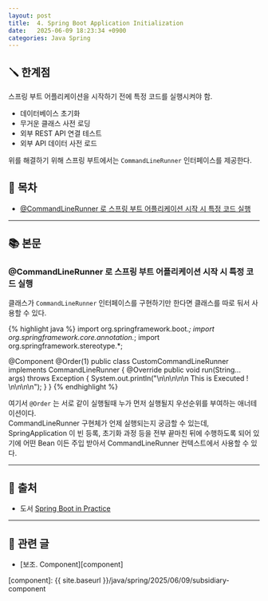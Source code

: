 ```yaml
---
layout: post
title:  4. Spring Boot Application Initialization
date:   2025-06-09 18:23:34 +0900
categories: Java Spring
---
```


<!--more-->

## 🪛 한계점

스프링 부트 어플리케이션을 시작하기 전에 특정 코드를 실행시켜야 함.

- 데이터베이스 초기화
- 무거운 클래스 사전 로딩
- 외부 REST API 연결 테스트
- 외부 API 데이터 사전 로드

위를 해결하기 위해 스프링 부트에서는 `CommandLineRunner` 인터페이스를 제공한다.

## 📂 목차
- [@CommandLineRunner 로 스프링 부트 어플리케이션 시작 시 특정 코드 실행](#commandlinerunner-로-스프링-부트-어플리케이션-시작-시-특정-코드-실행)

---

## 📚 본문

### @CommandLineRunner 로 스프링 부트 어플리케이션 시작 시 특정 코드 실행

클래스가 `CommandLineRunner` 인터페이스를 구현하기만 한다면 클래스를 따로 둬서 사용할 수 있다.

{% highlight java %}
import org.springframework.boot.*;
import org.springframework.core.annotation.*;
import org.springframework.stereotype.*;

@Component
@Order(1)
public class CustomCommandLineRunner implements CommandLineRunner {
    @Override
    public void run(String... args) throws Exception {
        System.out.println("\n\n\n\n\n This is Executed ! \n\n\n\n");
    }
}
{% endhighlight %}

여기서 `@Order` 는 서로 같이 실행될때 누가 먼저 실행될지 우선순위를 부여하는 애너테이션이다.  
CommandLineRunner 구현체가 언제 실행되는지 궁금할 수 있는데, SpringApplication 이 빈 등록, 초기화 과정 등을 전부 끝마친 뒤에 수행하도록 되어 있기에 어떤 Bean 이든 주입 받아서 CommandLineRunner 컨텍스트에서 사용할 수 있다.

---

## 🔗 출처
- 도서 [Spring Boot in Practice](https://www.aladin.co.kr/shop/wproduct.aspx?ItemId=279280319&srsltid=AfmBOoqOq7s5PrLMTe6aMGBXVD7AjNczIgN0e57lelyEY76kueqPkxeK)

---

## 📁 관련 글
- [보조. Component][component]

[component]: {{ site.baseurl }}/java/spring/2025/06/09/subsidiary-component